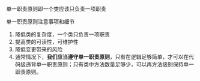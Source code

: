 单一职责原则即一个类应该只负责一项职责

单一职责原则注意事项和细节

1. 降低类的复杂度，一个类只负责一项职责
2. 提高类的可读性，可维护性
3. 降低变更带来的风险
4. 通常情况下，**我们应当遵守单一职责原则**，只有在逻辑足够简单，才可以在代码级违背单一职责原则；只有类中方法数量足够少，可以再方法级别保持单一职责原则。